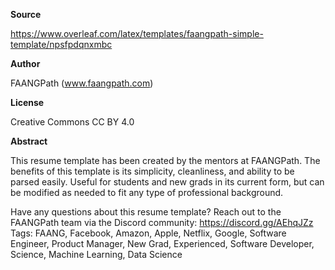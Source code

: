 **Source**

https://www.overleaf.com/latex/templates/faangpath-simple-template/npsfpdqnxmbc

**Author**

FAANGPath (www.faangpath.com)

**License**

Creative Commons CC BY 4.0

**Abstract**

This resume template has been created by the mentors at FAANGPath. The benefits of this template is its simplicity, cleanliness, and ability to be parsed easily. Useful for students and new grads in its current form, but can be modified as needed to fit any type of professional background.

Have any questions about this resume template? Reach out to the FAANGPath team via the Discord community: https://discord.gg/AEhqJZz Tags: FAANG, Facebook, Amazon, Apple, Netflix, Google, Software Engineer, Product Manager, New Grad, Experienced, Software Developer, Science, Machine Learning, Data Science
